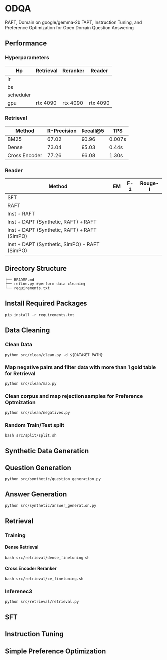 # ODQA
RAFT, Domain  on google/gemma-2b TAPT, Instruction Tuning, and Preference Optimization for Open Domain Question Answering
## Performance
### Hyperparameters
| Hp | Retrieval | Reranker | Reader | 
| ------------- | ------------- | ------------- | ------------- |
| lr |  |  |  |
| bs |  |  |  |
| scheduler |  |  |  |
| gpu | rtx 4090  | rtx 4090  | rtx 4090  |

### Retrieval
| Method | R-Precision | Recall@5 | TPS | 
| ------------- | ------------- | ------------- | ------------- |
| BM25 | 67.02  | 90.96  | 0.007s |
| Dense | 73.04  | 95.03  | 0.44s |
| Cross Encoder | 77.26  | 96.08  | 1.30s |

### Reader
| Method | EM | F-1 | Rouge-l |
| ------------- | ------------- | ------------- |------------- |
| SFT |  |   | |
| RAFT |   |   | |
| Inst + RAFT |   |   | |
| Inst + DAPT (Synthetic, RAFT) + RAFT |   |   | |
| Inst + DAPT (Synthetic, RAFT) + RAFT (SimPO) |   |   | |
| Inst + DAPT (Synthetic, SimPO) + RAFT (SimPO) |   |   | |

## Directory Structure
```
├── README.md
├── refine.py #perform data cleaning
└── requirements.txt
```

## Install Required Packages
```pip install -r requirements.txt```

## Data Cleaning
### Clean Data
```python src/clean/clean.py -d ${DATASET_PATH}```
### Map negative pairs and filter data with more than 1 gold table for Retrieval
```python src/clean/map.py```
### Clean corpus and map rejection samples for Preference Optmization
```python src/clean/negatives.py```
### Random Train/Test split
```bash src/split/split.sh```

## Synthetic Data Generation
## Question Generation
```python src/synthetic/question_generation.py```
## Answer Generation
```python src/synthetic/answer_generation.py```

## Retrieval
### Training
#### Dense Retrieval
```bash src/retrieval/dense_finetuning.sh```
#### Cross Encoder Reranker
```bash src/retrieval/ce_finetuning.sh```
### Inferenec3
```python src/retrieval/retrieval.py```



## SFT

## Instruction Tuning

## Simple Preference Optimization
